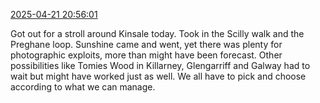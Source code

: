 [2025-04-21 20:56:01](https://mstdn.social/@hill_wanderer/114377946642022840)

Got out for a stroll around Kinsale today. Took in the Scilly walk and the Preghane loop. Sunshine came and went, yet there was plenty for photographic exploits, more than might have been forecast. Other possibilities like Tomies Wood in Killarney, Glengarriff and Galway had to wait but might have worked just as well. We all have to pick and choose according to what we can manage.